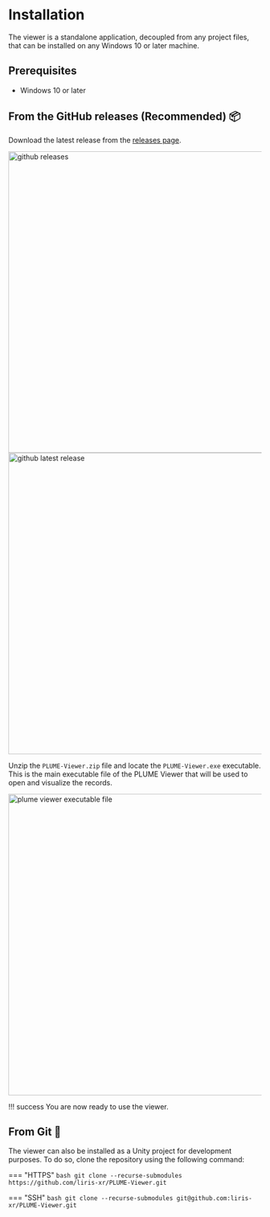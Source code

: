 # Installation

The viewer is a standalone application, decoupled from any project files, that can be installed on any Windows 10 or later machine.

## Prerequisites

* Windows 10 or later

## From the GitHub releases (Recommended) 📦

Download the latest release from the [releases page](https://github.com/liris-xr/PLUME-Viewer/releases).

<div class="center-h flex-column">
<img src="../images/github_releases.png" alt="github releases" width="600"/><br/>
<img src="../images/latest_release.png" alt="github latest release" width="600"/>
</div>

Unzip the `PLUME-Viewer.zip` file and locate the `PLUME-Viewer.exe` executable. This is the main executable file of the PLUME Viewer that will be used to open and visualize the records.

<div class="center-h">
    <img src="../images/file_plume_executable.png" alt="plume viewer executable file" width="600"/>
</div>

!!! success
    You are now ready to use the viewer.

## From Git 🐙

The viewer can also be installed as a Unity project for development purposes. To do so, clone the repository using the following command:

=== "HTTPS"
    ```bash
    git clone --recurse-submodules https://github.com/liris-xr/PLUME-Viewer.git
    ```

=== "SSH"
    ```bash
    git clone --recurse-submodules git@github.com:liris-xr/PLUME-Viewer.git
    ```
